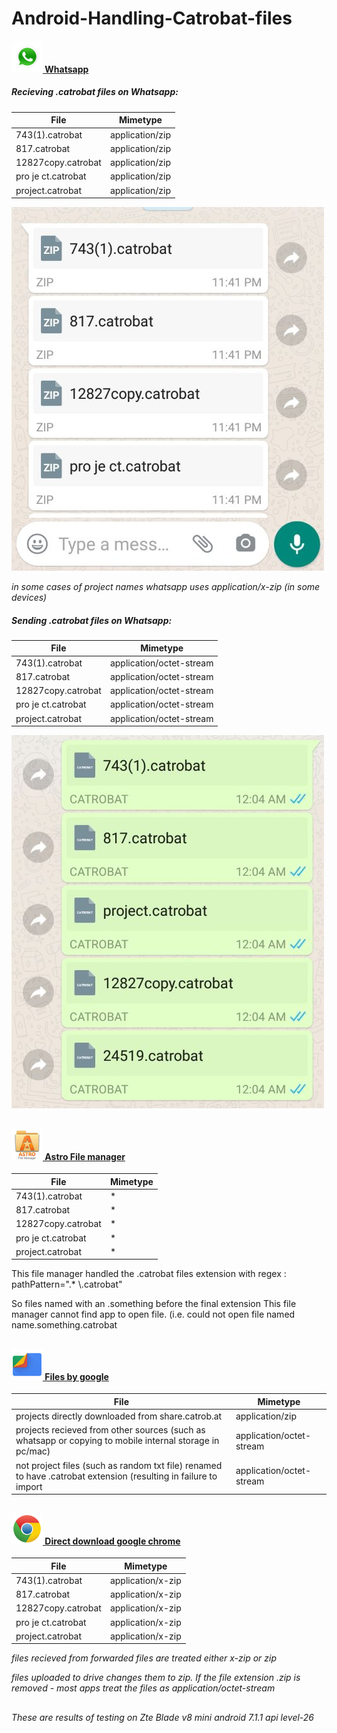 # Android-Handling-Catrobat-files

#### [![Whatsapp](https://raw.githubusercontent.com/Gwzwnglai-AuBurn/Android-Handling-Catrobat-files/master/img/whatsapp.png)  Whatsapp](https://www.whatsapp.com/)

##### Recieving .catrobat files on Whatsapp:
| File                                    | Mimetype             |
|-----------------------------------------|-----------------|
| 743(1).catrobat                         |  application/zip        |
| 817.catrobat                            | application/zip      | 
| 12827copy.catrobat                             | application/zip      | 
| pro je ct.catrobat                             | application/zip      | 
| project.catrobat                             | application/zip      | 

![](https://raw.githubusercontent.com/Gwzwnglai-AuBurn/Android-Handling-Catrobat-files/master/screenshots/recieving%20whatsapp.jpg)

*in some cases of project names whatsapp uses application/x-zip (in some devices)*

##### Sending .catrobat files on Whatsapp:
| File                                    | Mimetype             |
|-----------------------------------------|-----------------|
| 743(1).catrobat                         |  application/octet-stream        |
| 817.catrobat                            | application/octet-stream      | 
| 12827copy.catrobat                             | application/octet-stream      | 
| pro je ct.catrobat                             | application/octet-stream      | 
| project.catrobat                             | application/octet-stream      | 

![](https://raw.githubusercontent.com/Gwzwnglai-AuBurn/Android-Handling-Catrobat-files/master/screenshots/sending%20whatsapp.jpg)

##

#### [![Astro File manager](https://raw.githubusercontent.com/Gwzwnglai-AuBurn/Android-Handling-Catrobat-files/master/img/Astro%20file%20manager.png)  Astro File manager](https://play.google.com/store/apps/details?id=com.metago.astro&hl=en_US)

| File                                    | Mimetype             |
|-----------------------------------------|-----------------|
| 743(1).catrobat                         | *        |
| 817.catrobat                            | *      | 
| 12827copy.catrobat                      | *      | 
| pro je ct.catrobat                      | *      | 
| project.catrobat                        | *      | 

This file manager handled the .catrobat files extension with regex : pathPattern=".* \\.catrobat"

So files named with an .something before the final extension This file manager cannot find app to open file.
(i.e. could not open file named  name.something.catrobat

##

#### [![Files by google](https://raw.githubusercontent.com/Gwzwnglai-AuBurn/Android-Handling-Catrobat-files/master/img/files-by-google.png)  Files by google](https://play.google.com/store/apps/details?id=com.google.android.apps.nbu.files&hl=en_US)

| File                                    | Mimetype             |
|-----------------------------------------|-----------------|
| projects directly downloaded from share.catrob.at  | application/zip        |
|projects recieved from other sources (such as whatsapp or copying to mobile internal storage in pc/mac)                      |application/octet-stream| 
| not project files (such as random txt file) renamed to have .catrobat extension (resulting in failure to import | application/octet-stream      | 

##

#### [![Direct download google chrome](https://raw.githubusercontent.com/Gwzwnglai-AuBurn/Android-Handling-Catrobat-files/master/img/google_chrome_logo.png)  Direct download google chrome](#)

| File                                    | Mimetype             |
|-----------------------------------------|-----------------|
| 743(1).catrobat                         | application/x-zip        |
| 817.catrobat                            | application/x-zip      | 
| 12827copy.catrobat                      | application/x-zip      | 
| pro je ct.catrobat                      | application/x-zip      | 
| project.catrobat                        | application/x-zip      | 


*files recieved from forwarded files are treated either x-zip or zip*

*files uploaded to drive changes them to zip. If the file extension .zip is removed - most apps treat the files as application/octet-stream*  

##
*These are results of testing on Zte Blade v8 mini android 7.1.1 api level-26*

